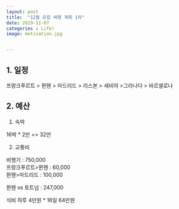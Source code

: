 ```yaml
---
layout: post
title:  "12월 유럽 여행 계획 1차"
date: 2019-11-07
categories : Life!
image: motivation.jpg


---
```


## 1. 일정 

프랑크푸르트 > 뮌헨 > 마드리드 > 리스본 > 세비야 >그라나다 > 바르셀로나

## 2. 예산

1) 숙박

16박 * 2만 => 32만

2) 교통비

비행기 : 750,000  
프랑크푸르트>뮌헨 : 60,000  
뮌헨>마드리드 : 100,000      



뮌헨 vs  토트넘 :  247,000  





식비 하루 4만원 * 16일 64만원
